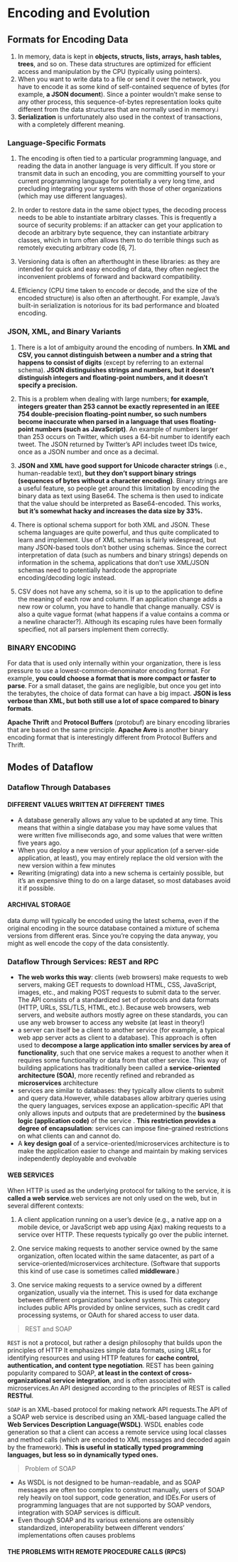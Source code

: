 # Encoding and Evolution

## Formats for Encoding Data

1. In memory, data is kept in **objects, structs, lists, arrays, hash tables, trees**, and so on. These data structures are optimized for efficient access and manipulation by the CPU (typically using pointers).
2. When you want to write data to a file or send it over the network, you have to encode it as some kind of self-contained sequence of bytes (for example, **a JSON document**). Since a pointer wouldn’t make sense to any other process, this sequence-of-bytes representation looks quite different from the data structures that are normally used in memory.i
3. **Serialization** is unfortunately also used in the context of transactions, with a completely different meaning.

### Language-Specific Formats

1. The encoding is often tied to a particular programming language, and reading the data in another language is very difficult. If you store or transmit data in such an encoding, you are committing yourself to your current programming language for potentially a very long time, and precluding integrating your systems with those of other organizations (which may use different languages).

2. In order to restore data in the same object types, the decoding process needs to be able to instantiate arbitrary classes. This is frequently a source of security problems: if an attacker can get your application to decode an arbitrary byte sequence, they can instantiate arbitrary classes, which in turn often allows them to do terrible things such as remotely executing arbitrary code [6, 7].

3. Versioning data is often an afterthought in these libraries: as they are intended for quick and easy encoding of data, they often neglect the inconvenient problems of forward and backward compatibility.

4. Efficiency (CPU time taken to encode or decode, and the size of the encoded structure) is also often an afterthought. For example, Java’s built-in serialization is notorious for its bad performance and bloated encoding.

### JSON, XML, and Binary Variants

1. There is a lot of ambiguity around the encoding of numbers. **In XML and CSV, you cannot distinguish between a number and a string that happens to consist of digits** (except by referring to an external schema). **JSON distinguishes strings and numbers, but it doesn’t distinguish integers and floating-point numbers, and it doesn’t specify a precision.**

2. This is a problem when dealing with large numbers; **for example, integers greater than 253 cannot be exactly represented in an IEEE 754 double-precision floating-point number, so such numbers become inaccurate when parsed in a language that uses floating-point numbers (such as JavaScript)**. An example of numbers larger than 253 occurs on Twitter, which uses a 64-bit number to identify each tweet. The JSON returned by Twitter’s API includes tweet IDs twice, once as a JSON number and once as a decimal.

3. **JSON and XML have good support for Unicode character strings** (i.e., human-readable text), **but they don’t support binary strings (sequences of bytes without a character encoding)**. Binary strings are a useful feature, so people get around this limitation by encoding the binary data as text using Base64. The schema is then used to indicate that the value should be interpreted as Base64-encoded. This works, **but it’s somewhat hacky and increases the data size by 33%.**

4. There is optional schema support for both XML and JSON. These schema languages are quite powerful, and thus quite complicated to learn and implement. Use of XML schemas is fairly widespread, but many JSON-based tools don’t bother using schemas. Since the correct interpretation of data (such as numbers and binary strings) depends on information in the schema, applications that don’t use XML/JSON schemas need to potentially hardcode the appropriate encoding/decoding logic instead.

5. CSV does not have any schema, so it is up to the application to define the meaning of each row and column. If an application change adds a new row or column, you have to handle that change manually. CSV is also a quite vague format (what happens if a value contains a comma or a newline character?). Although its escaping rules have been formally specified, not all parsers implement them correctly.

### BINARY ENCODING

For data that is used only internally within your organization, there is less pressure to use a lowest-common-denominator encoding format. For example, **you could choose a format that is more compact or faster to parse**. For a small dataset, the gains are negligible, but once you get into the terabytes, the choice of data format can have a big impact. **JSON is less verbose than XML, but both still use a lot of space compared to binary formats**.

**Apache Thrift** and **Protocol Buffers** (protobuf) are binary encoding libraries that are based on the same principle. **Apache Avro** is another binary encoding format that is interestingly different from Protocol Buffers and Thrift.

## Modes of Dataflow

### Dataflow Through Databases

#### DIFFERENT VALUES WRITTEN AT DIFFERENT TIMES

- A database generally allows any value to be updated at any time. This means that within a single database you may have some values that were written five milliseconds ago, and some values that were written five years ago.
- When you deploy a new version of your application (of a server-side application, at least), you may entirely replace the old version with the new version within a few minutes
- Rewriting (migrating) data into a new schema is certainly possible, but it’s an expensive thing to do on a large dataset, so most databases avoid it if possible.

#### ARCHIVAL STORAGE

data dump will typically be encoded using the latest schema, even if the original encoding in the source database contained a mixture of schema versions from different eras. Since you’re copying the data anyway, you might as well encode the copy of the data consistently.

### Dataflow Through Services: REST and RPC

- **The web works this way**: clients (web browsers) make requests to web servers, making GET requests to download HTML, CSS, JavaScript, images, etc., and making POST requests to submit data to the server. The API consists of a standardized set of protocols and data formats (HTTP, URLs, SSL/TLS, HTML, etc.). Because web browsers, web servers, and website authors mostly agree on these standards, you can use any web browser to access any website (at least in theory!)
- a server can itself be a client to another service (for example, a typical web app server acts as client to a database). This approach is often used to **decompose a large application into smaller services by area of functionality**, such that one service makes a request to another when it requires some functionality or data from that other service. This way of building applications has traditionally been called a **service-oriented architecture (SOA)**, more recently refined and rebranded as **microservices** architecture
- services are similar to databases: they typically allow clients to submit and query data.However, while databases allow arbitrary queries using the query languages, services expose an application-specific API that only allows inputs and outputs that are predetermined by the **business logic (application code)** of the service . **This restriction provides a degree of encapsulation**: services can impose fine-grained restrictions on what clients can and cannot do.
- A **key design goal** of a service-oriented/microservices architecture is to make the application easier to change and maintain by making services independently deployable and evolvable

#### WEB SERVICES

When HTTP is used as the underlying protocol for talking to the service, it is **called a web service**.web services are not only used on the web, but in several different contexts:

1. A client application running on a user’s device (e.g., a native app on a mobile device, or JavaScript web app using Ajax) making requests to a service over HTTP. These requests typically go over the public internet.

2. One service making requests to another service owned by the same organization, often located within the same datacenter, as part of a service-oriented/microservices architecture. (Software that supports this kind of use case is sometimes called **middleware**.)

3. One service making requests to a service owned by a different organization, usually via the internet. This is used for data exchange between different organizations’ backend systems. This category includes public APIs provided by online services, such as credit card processing systems, or OAuth for shared access to user data.

> REST and SOAP

`REST` is not a protocol, but rather a design philosophy that builds upon the principles of HTTP It emphasizes simple data formats, using URLs for identifying resources and using HTTP features for **cache control, authentication, and content type negotiation**. REST has been gaining popularity compared to SOAP, **at least in the context of cross-organizational service integration**, and is often associated with microservices.An API designed according to the principles of REST is called **RESTful**.

`SOAP` is an XML-based protocol for making network API requests.The API of a SOAP web service is described using an XML-based language called the **Web Services Description Language(WSDL)**. WSDL enables code generation so that a client can access a remote service using local classes and method calls (which are encoded to XML messages and decoded again by the framework). **This is useful in statically typed programming languages, but less so in dynamically typed ones.**

> Problem of SOAP

- As WSDL is not designed to be human-readable, and as SOAP messages are often too complex to construct manually, users of SOAP rely heavily on tool support, code generation, and IDEs.For users of programming languages that are not supported by SOAP vendors, integration with SOAP services is difficult.
- Even though SOAP and its various extensions are ostensibly standardized, interoperability between different vendors’ implementations often causes problems

#### THE PROBLEMS WITH REMOTE PROCEDURE CALLS (RPCS)
